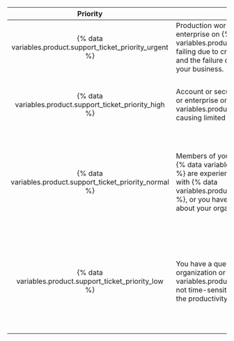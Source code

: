 |                              Priority                              | Description                                                                                                                                                                                                                                                                                             | Примеры                   |
|:------------------------------------------------------------------:| ------------------------------------------------------------------------------------------------------------------------------------------------------------------------------------------------------------------------------------------------------------------------------------------------------- | ------------------------- |
| {% data variables.product.support_ticket_priority_urgent %} | Production workflows for your organization or enterprise on {% data variables.product.prodname_ghe_cloud %} are failing due to critical service errors or outages, and the failure directly impacts the operation of your business.                                                              | <ul><li>Errors or outages on {% data variables.product.prodname_dotcom_the_website %} affect core Git or web application functionality for all members of your organization or enterprise</li></ul> |
|  {% data variables.product.support_ticket_priority_high %}  | Account or security issues with your organization or enterprise on {% data variables.product.prodname_ghe_cloud %} are causing limited impact to your business.                                                                                                                                  | <ul><li>An organization or enterprise owner has unintentionally deleted an organization</li><li>An organization or enterprise member has uploaded sensitive data in a commit, issue, pull request, or issue attachment</li></ul> |
| {% data variables.product.support_ticket_priority_normal %} | Members of your organization or enterprise on {% data variables.product.prodname_ghe_cloud %} are experiencing limited or moderate issues with {% data variables.product.prodname_dotcom_the_website %}, or you have general concerns or questions about your organization or enterprise. | <ul><li>Questions about using APIs and features for your organization or enterprise</li><li>Issues with tools for organization data migration that {% data variables.product.company_short %} provides</li><li>Features related to your organization or enterprise not working as expected</li><li>General security questions about your organization or enterprise</li></ul> |
|  {% data variables.product.support_ticket_priority_low %}   | You have a question or suggestion about your organization or enterprise on {% data variables.product.prodname_ghe_cloud %} that is not time-sensitive, or does not otherwise block the productivity of your team.                                                                                | <ul><li>Excessive resource usage for your organization or enterprise</li><li>Requests for health checks</li><li>Help with using Gists, notifications, wikis, {% data variables.product.prodname_pages %}, {% data variables.product.prodname_desktop %}, Atom, or other peripheral services or features with your organization or enterprise</li><li>Feature requests</li><li>Product feedback</li></ul> |
